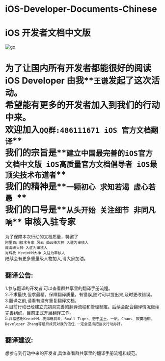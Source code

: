 # iOS-Developer-Documents-Chinese
iOS 开发者文档中文版  
===================================  

![go](./https://github.com/iOS-Developer-Documents-Chinese/iOS-Developer-Documents-Chinese/blob/master/img/wangzhan-01.jpg)


为了让国内所有开发者都能很好的阅读iOS Developer 由我**`王谦`**发起了这次活动。
<br>希望能有更多的开发者加入到我们的行动中来。
<br>欢迎加入**`QQ群:486111671 iOS 官方文档翻译`**
<br>我们的宗旨是**`建立中国最完善的iOS官方文档中文版 iOS高质量官方文档倡导者 iOS最顶尖技术布道者`**
<br>我们的精神是**`一颗初心 求知若渴 虚心若愚 `**
<br>我们的口号是**`从头开始 关注细节 非同凡响`**
审核入驻专家
===================================  
为了保障本次行动的文档质量，特邀了
<br>`阿里百川技术专家 风云 茹云峰大神 入驻为审核人`
<br>`庞海礁大神 入驻为审核人`
<br>`肖辉枚 KevinHM大神 入驻为审核人`
<br>陆续会有更多重量级人物加入,请大家加油。
    
翻译公告:  
-----------------------------------  
1.参与翻译的开发者,可以查看群共享里的翻译手册流程。
<br>2.不求最快,但求最精。保障翻译质量。有错误,随时可以提出来,及时更改错误。
<br>3.翻译之前,请看有没有重复翻译文档。
<br>4.目前行动已经建立完初具完善的翻译流程和管理制度。后续会配合翻译情况继续完善组织。目前正式开展翻译工作。
<br>5.`非常感谢KevinHM、庞海礁前辈、Small Tiger、憩于尘土、一帆、Chaos、寂寞梧桐、Developer Zhang等组织成员对我的信任.一定会坚持把这次行动办好。`

翻译建议:
----------------------------------------------
想参与到行动中来的开发者,具体查看群共享里的翻译手册流程和规范。
